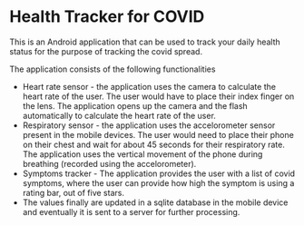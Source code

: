 # Health Tracker for COVID

This is an Android application that can be used to track your daily health status for the purpose of tracking the covid spread.

The application consists of the following functionalities
- Heart rate sensor -  the application uses the camera to calculate the heart rate of the user. The user would have to place their index finger on the lens. The application opens up the camera and the flash automatically to calculate the heart rate of the user.
- Respiratory sensor -  the application uses the accelorometer sensor present in the mobile devices. The user would need to place their phone on their chest and wait for about 45 seconds for their respiratory rate. The application uses the vertical movement of the phone during breathing (recorded using the accelorometer).
- Symptoms tracker -  The application provides the user with a list of covid symptoms, where the user can provide how high the symptom is using a rating bar, out of five stars.
- The values finally are updated in a sqlite database in the mobile device and eventually it is sent to a server for further processing.
